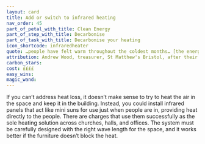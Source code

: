 ```yaml
---
layout: card
title: Add or switch to infrared heating
nav_order: 45
part_of_petal_with_title: Clean Energy
part_of_step_with_title: Decarbonise 
part_of_task_with_title: Decarbonise your heating
icon_shortcode: infraredheater
quote: …people have felt warm throughout the coldest months… [the energy cost] is so low that it's just a no-brainer
attribution: Andrew Wood, treasurer, St Matthew's Bristol, after their switch 
carbon_stars: 
cost: ££££
easy_wins: 
magic_wand: 
---
```


<p>If you can’t address heat loss, it doesn’t make sense to try to heat the air in the space and keep it in the building.  Instead, you could install infrared panels that act like mini suns for use just when people are in, providing heat directly to the people.  There are charges that use them successfully as the sole heating solution across churches, halls, and offices. The system must be carefully designed with the right wave length for the space, and it works better if the furniture doesn’t block the heat.</p> 

